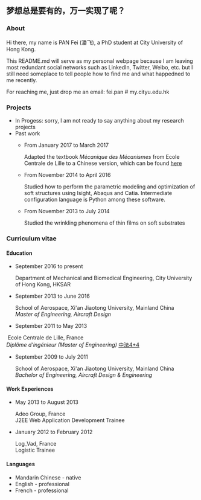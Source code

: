 ## 梦想总是要有的，万一实现了呢？

### About

Hi there, my name is PAN Fei (潘飞), a PhD student at City University of Hong Kong. 

This README.md will serve as my personal webpage because I am leaving most redundant social networks such as LinkedIn, Twitter, Weibo, etc. but I still need someplace to tell people how to find me and what happedned to me recently.

For reaching me, just drop me an email: fei.pan # my.cityu.edu.hk

### Projects

+ In Progess: sorry, I am not ready to say anything about my research projects
+ Past work
    + From January 2017 to March 2017

      Adapted the textbook *Mécanique des Mécanismes* from Ecole Centrale de Lille to a Chinese version, which can be found [here](https://github.com/fei-pan/MDM_Chinese)

    + From November 2014 to April 2016

      Studied how to perform the parametric modeling and optimization of soft structures using Isight, Abaqus and Catia. Intermediate configuration language is Python among these software.

    + From November 2013 to July 2014

      Studied the wrinkling phenomena of thin films on soft substrates

### Curriculum vitae

#### Education

- September 2016 to present

  Department of Mechanical and Biomedical Engineering, City University of Hong Kong, HKSAR

- September 2013 to June 2016

  School of Aerospace, Xi'an Jiaotong University, Mainland China <br/> *Master of Engineering, Aircraft Design*

- September 2011 to May 2013

  Ecole Centrale de Lille, France <br/> *Diplôme d'ingénieur (Master of Engineering)*       [中法4+4](http://www.education-ambchine.org/publish/portal116/tab5722/info104119.htm)

- September 2009 to July 2011

  School of Aerospace, Xi'an Jiaotong University, Mainland China <br/> *Bachelor of Engineering, Aircraft Design & Engineering*

#### Work Experiences

- May 2013 to August 2013

  Adeo Group, France <br/> J2EE Web Application Development Trainee

- January 2012 to February 2012

  Log_Vad, France <br/> Logistic Trainee

#### Languages

- Mandarin Chinese - native
- English - professional
- French - professional
